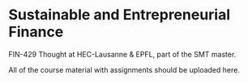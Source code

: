 # Sustainable and Entrepreneurial Finance
FIN-429 Thought at HEC-Lausanne & EPFL, part of the SMT master.

All of the course material with assignments should be uploaded here.
